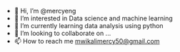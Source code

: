 - 👋 Hi, I’m @mercyeng
- 👀 I’m interested in Data science and machine learning
- 🌱 I’m currently learning data analysis using python
- 💞️ I’m looking to collaborate on ...
- 📫 How to reach me mwikalimercy50@gmail.com

<!---
mercyeng/mercyeng is a ✨ special ✨ repository because its `README.md` (this file) appears on your GitHub profile.
You can click the Preview link to take a look at your changes.
--->
